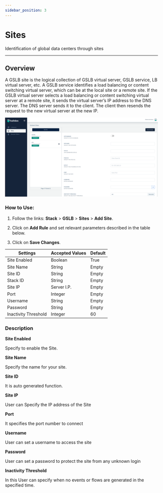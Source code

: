 ```yaml
---
sidebar_position: 3
---
```


# Sites

Identification of global data centers through sites

---

## Overview

A GSLB site is the logical collection of GSLB virtual server, GSLB service, LB virtual server, etc. A GSLB service identifies a load balancing or content switching virtual server, which can be at the local site or a remote site. If the GSLB virtual server selects a load balancing or content switching virtual server at a remote site, it sends the virtual server’s IP address to the DNS server. The DNS server sends it to the client. The client then resends the request to the new virtual server at the new IP.


![sites](/img/gslb/v6/docs/sites.png)

### How to Use:

1. Follow the links: **Stack** > **GSLB** > **Sites** > **Add Site**.

2. Click on **Add Rule** and set relevant parameters described in the table below.

3. Click on **Save Changes**.

| Settings | Accepted Values | Default
| ----------- | ----------- | ------ |
 Site Enabled |Boolean |True
 Site Name|String|Empty
 Site ID|String|Empty
 Stack ID|String|Empty
 Site IP|Server I.P.|Empty
 Port|Integer|Empty
 Username|String|Empty
 Password|String|Empty
 Inactivity Threshold|Integer|60

### Description

**Site Enabled**

Specify to enable the Site.

**Site Name**

Specify the name for your site.

**Site ID**

It is auto generated function.

**Site IP**

User can Specify the IP address of the Site 

**Port**

It specifies the port number to connect 

**Username**

User can set a username to access the site 

**Password**

User can set a password to protect the site from any unknown login

**Inactivity Threshold**

In this User can specify when no events or flows are generated in the specified time.
